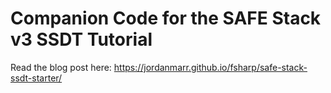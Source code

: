# Companion Code for the SAFE Stack v3 SSDT Tutorial

Read the blog post here:
https://jordanmarr.github.io/fsharp/safe-stack-ssdt-starter/
